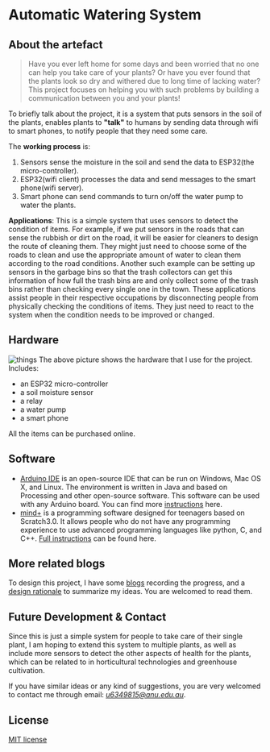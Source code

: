 # Automatic Watering System

## About the artefact
> Have you ever left home for some days and been worried that no one can help you take care of your plants? Or have you ever found that the plants look so dry and withered due to long time of lacking water? This project focuses on helping you with such problems by building a communication between you and your plants!

To briefly talk about the project, it is a system that puts sensors in the soil of the plants, enables plants to **"talk"** to humans by sending data through wifi to smart phones, to notify people that they need some care. 

The **working process** is: 
1. Sensors sense the moisture in the soil and send the data to ESP32(the micro-controller).
2. ESP32(wifi client) processes the data and send messages to the smart phone(wifi server).
3. Smart phone can send commands to turn on/off the water pump to water the plants.

**Applications**: This is a simple system that uses sensors to detect the condition of items. For example, if we put sensors in the roads that can sense the rubbish or dirt on the road, it will be easier for cleaners to design the route of cleaning them. They might just need to choose some of the roads to clean and use the appropriate amount of water to clean them according to the road conditions. Another such example can be setting up sensors in the garbage bins so that the trash collectors can get this information of how full the trash bins are and only collect some of the trash bins rather than checking every single one in the town. These applications assist people in their respective occupations by disconnecting people from physically checking the conditions of items. They just need to react to the system when the condition needs to be improved or changed. 

## Hardware 
![things](https://github.com/Miizz/2019IoT/blob/master/pictures/things.jpg)
The above picture shows the hardware that I use for the project. Includes:
- an ESP32 micro-controller
- a soil moisture sensor
- a relay 
- a water pump
- a smart phone

All the items can be purchased online.

## Software
- [Arduino IDE](https://www.arduino.cc/en/Main/Software) is an open-source IDE that can be run on Windows, Mac OS X, and Linux. The environment is written in Java and based on Processing and other open-source software. This software can be used with any Arduino board. You can find more [instructions](https://www.arduino.cc/en/Guide/HomePage) here. 
- [mind+](http://www.mindplus.cc/) is a programming software designed for teenagers based on Scratch3.0. It allows people who do not have any programming experience to use advanced programming languages like python, C, and C++. [Full instructions](http://docs.dfrobot.com.cn/mindplus/) can be found here.

## More related blogs
To design this project, I have some [blogs](https://cs.anu.edu.au/courses/china-study-tour/news/#michelle-zhou) recording the progress, and a [design rationale](https://cs.anu.edu.au/courses/china-study-tour/news/2019/02/18/michelle-design-rationale/) to summarize my ideas. You are welcomed to read them.

## Future Development & Contact
Since this is just a simple system for people to take care of their single plant, I am hoping to extend this system to multiple plants, as well as include more sensors to detect the other aspects of health for the plants, which can be related to in horticultural technologies and greenhouse cultivation. 

If you have similar ideas or any kind of suggestions, you are very welcomed to contact me through email: *u6349815@anu.edu.au*.


## License
[MIT license](LICENSE.txt)